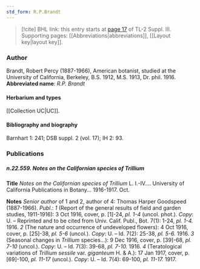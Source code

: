 ```yaml
---
std_form: R.P.Brandt
---
```


> [!cite] BHL link: this entry starts at [page 17](https://www.biodiversitylibrary.org/page/33266324) of TL-2 Suppl. III.
> Supporting pages: [[Abbreviations|abbreviations]], [[Layout key|layout key]].

### Author

Brandt, Robert Percy (1887-1966), American botanist, studied at the University of California, Berkeley, B.S. 1912, M.S. 1913, Dr. phil. 1916. 
**Abbreviated name**: *R.P. Brandt*

#### Herbarium and types

[[Collection UC|UC]].

#### Bibliography and biography

Barnhart 1: 241; DSB suppl. 2 (vol. 17); IH 2: 93.

### Publications

##### n.22.559. Notes on the Californian species of Trillium

**Title**
*Notes on the Californian species of Trillium* L. I.-IV.... University of California Publications in Botany... 1916-1917. Oct.

**Notes**
*Senior author* of 1 and 2, author of 4: Thomas Harper Goodspeed (1887-1966).
*Publ*.: *1* (Report of the general results of field and garden studies, 1911-1916): 3 Oct 1916, cover, p. \[1\]-24, *pl. 1-4* (uncol. phot.). *Copy*: U. – Reprinted and to be cited from Univ. Calif. Publ., Bot. 7(1): 1-24, *pl. 1-4.* 1916.
*2* (The nature and occurrence of undeveloped flowers): 4 Oct 1916, cover, p. \[25\]-38, *pl. 5-6* (uncol.). *Copy*: U. – Id. 7(2): 25-38, *pl. 5-6.* 1916.
*3* (Seasonal changes in *Trillium* species...): 9 Dec 1916, cover, p. \[39\]-68, *pl. 7-10* (uncol.).
*Copy*: U. – Id. 7(3): 39-68, *pl. 7-10.* 1916.
*4* (Teratological variations of *Trillium sessile* var. *giganteum* H. & A.): 17 Jan 1917, cover, p. \[69\]-100, *pl. 11-17* (uncol.). *Copy*: U. – Id. 7(4): 69-100, *pl. 11-17.* 1917.

